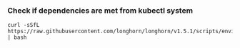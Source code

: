 ### Check if dependencies are met from kubectl system
```
curl -sSfL https://raw.githubusercontent.com/longhorn/longhorn/v1.5.1/scripts/environment_check.sh | bash
```